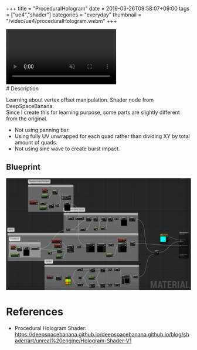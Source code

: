 +++
title = "ProceduralHologram"
date = 2019-03-26T09:58:07+09:00
tags = ["ue4","shader"]
categories = "everyday"
thumbnail = "/video/ue4/proceduralHologram.webm"
+++

<div class="image">
<video playsinline autoplay muted loop id="vid" src="/video/ue4/proceduralHologram.webm" type="video/mp4" style="max-width: 640px;">
</div>

<div class="description">
# Description

Learning about vertex offset manipulation. Shader node from DeepSpaceBanana. <br/>
Since I create this for learning purpose, some parts are slightly different from the original.

  - Not using panning bar.
  - Using fully UV unwrapped for each quad rather than dividing XY by total amount of quads.
  - Not using sine wave to create burst impact.

## Blueprint
<img src="/img/ue4/BP_proceduralHologram.jpg">

# References
- Procedural Hologram Shader: https://deepspacebanana.github.io/deepspacebanana.github.io/blog/shader/art/unreal%20engine/Hologram-Shader-V1
